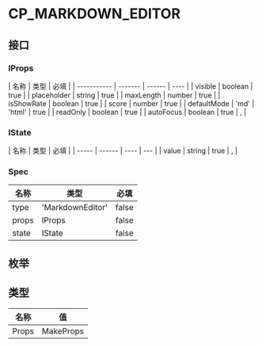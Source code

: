 # CP_MARKDOWN_EDITOR

## 接口

### IProps

| 名称        | 类型    | 必填   |
| ----------- | ------- | ------ | ---- |
| visible     | boolean | true   |
| placeholder | string  | true   |
| maxLength   | number  | true   |
| isShowRate  | boolean | true   |
| score       | number  | true   |
| defaultMode | 'md'    | 'html' | true |
| readOnly    | boolean | true   |
| autoFocus   | boolean | true   | ,    |

### IState

| 名称  | 类型   | 必填 |
| ----- | ------ | ---- | --- |
| value | string | true | ,   |

### Spec

| 名称  | 类型             | 必填  |
| ----- | ---------------- | ----- |
| type  | 'MarkdownEditor' | false |
| props | IProps           | false |
| state | IState           | false |

## 枚举

## 类型

| 名称  | 值              |
| ----- | --------------- |
| Props | MakeProps<Spec> |

